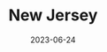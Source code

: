 ---
title: "New Jersey"
cc-type: state
borders:
  - Atlantic Ocean
  - Delaware
  - New York
  - Pennsylvania
country:
  - United States
date: 2023-06-24
hashtag: new-jersey
tags:
  - state
  - United States
---